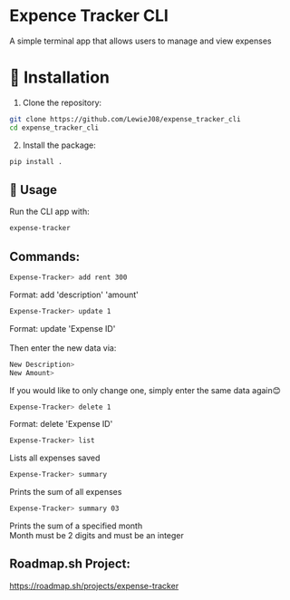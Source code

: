# Expence Tracker CLI
A simple terminal app that allows users to manage and view expenses


# 🚀 Installation
1. Clone the repository:<br>
```bash
git clone https://github.com/LewieJ08/expense_tracker_cli 
cd expense_tracker_cli 
```
2. Install the package:<br>
```bash
pip install .
```
## 📌 Usage
Run the CLI app with:<br>
```bash
expense-tracker
```

## Commands:

```bash
Expense-Tracker> add rent 300
```
Format: add 'description' 'amount'
```bash
Expense-Tracker> update 1
```
Format: update 'Expense ID'<br><br>
Then enter the new data via:

```bash
New Description> 
New Amount>
```
If you would like to only change one, simply enter the same data again😊

```bash
Expense-Tracker> delete 1
```
Format: delete 'Expense ID'

```bash
Expense-Tracker> list
```
Lists all expenses saved
```bash
Expense-Tracker> summary
```
Prints the sum of all expenses

```bash
Expense-Tracker> summary 03
```
Prints the sum of a specified month<br>
Month must be 2 digits and must be an integer 
## Roadmap.sh Project:
https://roadmap.sh/projects/expense-tracker